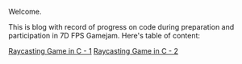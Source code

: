 Welcome.

This is blog with record of progress on code during preparation and participation in 7D FPS Gamejam. Here's table of content:

[Raycasting Game in C - 1](RAYCASTING001)
[Raycasting Game in C - 2](RAYCASTING002)
